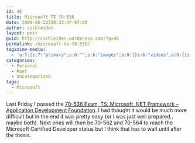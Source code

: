 ```yaml
---
id: 46
title: Microsoft TS 70-536
date: 2009-06-23T20:33:47-07:00
author: cschleiden
layout: post
guid: http://cschleiden.wordpress.com/?p=46
permalink: /microsoft-ts-70-536/
tagazine-media:
  - 'a:7:{s:7:"primary";s:0:"";s:6:"images";a:0:{}s:6:"videos";a:0:{}s:11:"image_count";s:1:"0";s:6:"author";s:7:"6438650";s:7:"blog_id";s:7:"6191047";s:9:"mod_stamp";s:19:"2009-06-23 18:35:22";}'
categories:
  - Personal
  - Rant
  - Uncategorized
tags:
  - Microsoft
---
```

Last Friday I passed the <a href="http://www.microsoft.com/learning/en/us/exam.aspx?ID=70-536&locale=en-us" target="_blank">70-536 Exam, TS: Microsoft .NET Framework &#8211; Application Development Foundation</a>. I had thought it would be much more difficult but in the end it was pretty easy (or I was just well prepared.. maybe both). Next ones will then be 70-562 and 70-564 to reach the Microsoft Certified Developer status but I think that has to wait until after the thesis.